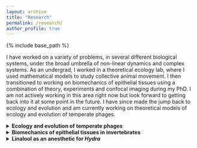 ```yaml
---
layout: archive
title: "Research"
permalink: /research/
author_profile: true
---
```


{% include base_path %}
<!--- header: --->
<!--- overlay_image: galaxy2.jpg --->

I have worked on a variety of problems, in several different biological systems, under the broad umbrella of non-linear dynamics and complex systems. As an undergrad, I worked in a theoretical ecology lab, where I used mathematical models to study collective animal movement. I then transitioned to working on biomechanics of epithelial tissues using a combination of theory, experiments and confocal imaging during my PhD. I am not actively working in this area right now but look forward to getting back into it at some point in the future. I have since made the jump back to ecology and evolution and am currently working on theoretical models of ecology and evolution of temperate phages.
<details>
  <summary><b>Ecology and evolution of temperate phages</b></summary>

<p>When we normally think of phages (viruses that exclusively infect bacteria), we only think of the lytic life cycle: The virus enters the host cell, hijacks the host machinery to make copies of itself, eventually kills the host and releases its virus offspring that go onto infect other hosts. This picture is true for phages that are obligately lytic. However, temperate phages, in addition to the lytic cycle, can undergo a lysogenic life cycle: they enter the host but instead of hijacking the host machinery, the viral genetic material integrates with that of the host and stays dormant until some internal or external trigger switches it back into the lytic cycle. In this case, the virus replicates when the host cell divides and replicates its own genome. While the lytic life cycle involves antagonism between the phage and its host, lysogeny is mutualistic - the reproductive success of the phage depends on the reproductive success of the host. Thus, temperate phages have a complicated relationship with their hosts which leads to interesting effects all the way from the molecular to the community level, across timescales ranging from virus-host encounter rates to evolutionary timescales. My current research focuses on the ecological and evolutionary consequences of this complicated relationship between temperate phages and their hosts. To do so, I use mathematical models that bridge scales - from cells to populations to communities. I am trying to answer the following questions:</p>
<ol>
  <li>How does multiplicty of infection affect the lysis-lysogeny decision</li>
  <li>How do temperate phages persist and evolve in periodically changing envrionments</li>
  <li>How does lysogeny lead to the formation of coalitions between viruses and their hosts</li>
  </ol>



<!--- <p>The lysis-lysogeny decision is made at the level of individual host cells. It has been shown that the number of phages infecting a cell and host size affect the probability of lysogen formation (Zhang et al. 2021). I am interested in how this cell-level decision is regulated and how it affects the population dynamics of the virus-host system.</p> <p>At the population level, lysogen abundance is affected by host and resource availability. In polar marine environments, for example, lysogen abundance varies seasonally with higher and lower abundance in winters (low resource availability) and summers (high resource availability) respectively (Brum et al. 2016). To examine the drivers of viral strategies, I use non-linear ordinary differential equations to model the eco-evolutionary dynamics of temperate phages in fluctuating environments with phages of high and low resource availability.</p>
<p>Induction of lysogens - the process of a lysogen switching back to the lytic cycle - has two consequences: Its bad for the individual lysogen since lysis involves the death of that particular lysogen but, its good for the lysogen population in general because the newly released phage particles can go onto infect new host cells creating new lysogens. So, induction is harmful at the individual level but beneficial at the population level. I am interested in how these conflicting effects at different scales impact community ecology.</p> --->

</details>


<details>
  <summary><b> Biomechanics of epithelial tissues in invertebrates </b></summary>

  <p>Mechanical forces play a fundamental role in shaping biological structure and function. They set limits to length and timescales for biological processes. In turn, the dynamical response of biochemical signalling pathways and genetic circuits to these mechanical forces create feedback loops that lead to interesting non-linear effects on the stress-strain relationship of biological materials. During my PhD, I studied consequences of these complex feedback loops at the population, organismal and tissue levels over timescales ranging from months to hours to minutes using <i>Hydra</i> and planarians as my model systems. Overall, my research showed how non-linear effects produced by the interplay of bio-chemical signalling, shape changes and mechanical stresses lead to a range of complex patterns and behaviors in biological systems.</p>

  <details>
    <summary><b> Mechanics of self-bisection in planarians </b></summary>
    <a href="https://doi.org/10.1088/1478-3975/ac2f29 ">
    <figure>
      <div style="text-align: center;">
        <img src="../images/PlanarianFission.png" alt="Schematic of planarian fission across three different species" style="width:50%;">
        <figcaption>Figure: (a) Schematics and (b) brightfield images of the fission process in <i>Dugesia japonica</i> (J-planarian), <i>Girardia tigrina</i> (G-planarian) and <i>Schmidtea mediterranea</i> (S-planarian).</figcaption>
      </div>
    </figure>
    </a>
    Flatworms (planarians) reproduce asexually by ripping their body into two (or more) pieces along their length. The pieces then regenerate into fully grown adults. The survival of the offspring pieces has been shown to depend on their size. There are several interesting questions one can ask about this bisection process:
    
  <ol>
  <li>How do animals generate sufficient force to rip themselves apart?</li>
  <li>What decides when an individual should reproduces?</li>
  <li>What decides where along the body the animal should split?</li>
  <li>What sets how many pieces the animal should split into? </li>
  </ol>
    <p> We used live imaging to compare and contrast the kinematics of self bisection in three different planarian species. We showed how they used body shape changes and substrate adhesion to generate the stresses necessary to overcome the ultimate tensile strength of the tissue. We also showed how mechanical constraints affect resource allocation to the offspring produced by this self bisection process and develop predictive models to relate the number and size of the offspring to the size of the parent.
      <br>
      <a href="https://doi.org/10.1088/1478-3975/ac2f29 ">Full article here.</a>
    </p>
  </details>
  
  <details>
    <summary><b> Body axis formation in <i>Hydra</i></b></summary>
      <a href="https://www.sciencedirect.com/science/article/pii/S000634951930668X">
      <figure>
        <div style="text-align: center;">
            <video width="960" height="540" controls autoplay>
                <source src="../images/HydraRegeneration.mp4" type="video/mp4">
                Your browser does not support the video tag.
            </video>
            <figcaption>Video: Regenerating <i>Hydra</i> tissue sphere</figcaption>
        </div>
      </figure>
      </a>
    <i>Hydra</i> can regenerate from tissue spheres formed from tissue pieces excised from the body column of an adult and, from aggregates of cells. These tissue spheres undergo osmotically driven shape oscillations which are characterized by a sawtooth like timecourse of the radius of the sphere over time. Initially the tissue spheres expand isotropically, characterized by high amplitude long period oscillations. But, over time, the tissue sphere becomes more elliposidal and is characterized by low amplitude short period oscillations. This change in shape and oscillation pattern involves symmetry breaking - at some point, the tissue sphere breaks spherical symmetry and a head-tail axis emerges. This symmetry breaking arises from coupling between the Wnt signalling pathway and mechanical properties of the epithelial tissue for the formation of a chemical gradient that defines the head and tail, as well as the formation of an ellipsoidal body from the initially spherical tissue. We used gain-of-function and loss-of-function experiments to show how a transition in the period and amplitude of osmotically driven shape oscillations in regenerating tissue spheres is caused by the formation of an actively regulated mouth structure. This finding challenges the current understanding of the temporal markers of stages during regeneration in <i>Hydra</i> and necessitates a re-examination of the mechanisms driving axis formation in <i>Hydra</i>.
    <br>
    <a href="https://www.sciencedirect.com/science/article/pii/S000634951930668X">Full article here.</a>
  </details>

  <details>
    <summary><b>Mechanical control of mouth opening in <i>Hydra</i></b></summary>

     <a href="https://royalsocietypublishing.org/doi/abs/10.1098/rspb.2023.2123 ">
        <figure>
          <div style="text-align: center;">
              <video width="960" height="540" controls autoplay>
                  <source src="../images/HydraMouthOpening.mp4" type="video/mp4">
                  Your browser does not support the video tag.
              </video>
              <figcaption>Video: Chemically induced mouth opening in <i>Hydra</i></figcaption>
          </div>
        </figure>
       </a>
  
    <i>Hydra</i> lacks a permanent mouth: its head epithelium is sealed. Upon neuronal activation, a mouth opens at the apex of the head which can exceed the body column diameter in seconds, allowing Hydra to ingest prey larger than itself. While the kinematics of mouth opening are well characterized, the underlying mechanism is unknown. Using a combination of experiments and mathematical modelling, we showed that while the mouth opening is triggered by neuronal signals, nearest neighbor mechanical coupling of cells is sufficient to coordinate it. We also showed that the non-linear elasticity of epithelial tissue makes mouth opening wider and faster, contrary to what one might expect. Using the mouth opening process as a model, we showed that in the absence of long-range chemical or neuronal signals, short-range mechanical coupling is sufficient to produce long-range order in tissue deformations.
    <a href="https://royalsocietypublishing.org/doi/abs/10.1098/rspb.2023.2123">Full article here.</a>
    
  </details>
</details>

<details>
   <summary><b>Linalool as an anesthetic for <i>Hydra</i></b></summary>
  During the various <i>Hydra</i> related projects I worked on, we constantly came up against trying to immobilize the animals for 'surgeries' and for imaging without significantly affecting the long-term health of the animals. While various anesthetics had been used in <i>Hydra</i> studies in the past, they tended to be toxic over the course of a few hours or their long-term effects on animal health are unknown. We found that the monoterpenoid alcohol linalool is a useful anesthetic for <i>Hydra</i>. Linalool is easy to use, non-toxic, fast acting, and reversible. It has no detectable long-term effects on cell viability or cell proliferation. We demonstrated that the same animal could be immobilized in linalool multiple times at intervals of several hours for repeated imaging over 2–3 days. This uniquely allows for <i>in vivo</i> imaging of dynamic processes such as head regeneration. We directly compared linalool to currently used anesthetics and show its superior performance. Linalool can be a useful tool for tissue manipulation and imaging in <i>Hydra</i> research in both research and teaching contexts.
<a href="https://dx.plos.org/10.1371/journal.pone.0224221 ">Full article here.</a>
</details>
   
